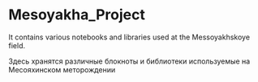 # Mesoyakha_Project
It contains various notebooks and libraries used at the Messoyakhskoye field.

Здесь хранятся различные блокноты и библиотеки используемые на Месояхинском меторождении
